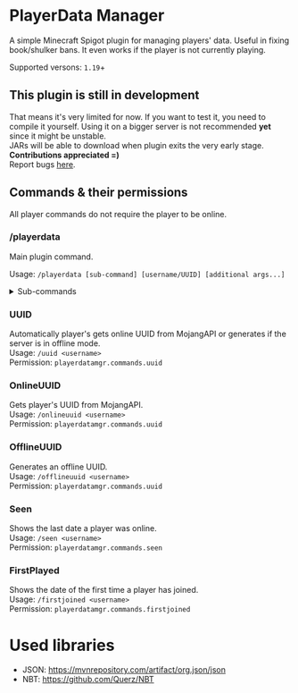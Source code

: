 # PlayerData Manager
A simple Minecraft Spigot plugin for managing players' data. Useful in fixing book/shulker bans.
It even works if the player is not currently playing.

Supported versons: `1.19`+

## This plugin is still in development
That means it's very limited for now. If you want to test it, you need to compile it yourself.
Using it on a bigger server is not recommended **yet** since it might be unstable.  
JARs will be able to download when plugin exits the very early stage.  
**Contributions appreciated =)**  
Report bugs [here](https://github.com/Wolfyxon/PlayerDataManager/issues).

## Commands & their permissions
All player commands do not require the player to be online.
### /playerdata
Main plugin command.

Usage: `/playerdata [sub-command] [username/UUID] [additional args...] `
<details>
  <summary>Sub-commands</summary>
##### Help
Lists plugin commands and sub-commands of **/playerdata**.

Usage: `/playerdata help`  
Permission: `playerdatamgr.commands.main.help`

##### Get
Gets player's data as JSON.

Usage: `/playerdata get <username or UUID>`  
Permission: `playerdatamgr.commands.main.get`

##### File
Gets player's data **.dat** file inside **playerdata** folder.

Usage: `/playerdata file <username/UUID>`  
Permission: `playerdatamgr.commands.main.file`

##### GetPos
Gets player's last saved position and dimension. 

Usage: `/playerdata getpos <username/UUID>`  
Permission: `playerdatamgr.commands.main.getpos`

##### GetSpawn
Gets player's last saved spawn position and dimension.

Usage: `/playerdata getspawn <username/UUID>`  
Permission: `playerdatamgr.commands.main.getspawn`

##### Reset
Completely resets player's data. Proceed with caution.

Usage: `/playerdata reset <username/UUID>`  
Permission: `playerdatamgr.commands.main.reset`

##### ClearInventory
Clears player's inventory

Usage: `/playerdata clearinventory <username/UUID>`  
Permission: `playerdatamgr.commands.main.clearinventory`

##### ClearEnder
Clears player's enderchest.

Usage: `/playerdata clearender <username/UUID>`  
Permission: `playerdatamgr.commands.main.clearender`

##### Copy
Copies all first player's data to the 2nd player.

Usage: `/playerdata copy <A username/UUID> <B username/UUID>`  
Permission: `playerdatamgr.commands.main.copy`

##### Transfer
Moves all first player's data to the 2nd player.

Usage: `/playerdata transfer <A username/UUID> <B username/UUID>`  
Permission: `playerdatamgr.commands.main.transfer`

</details>

### UUID
Automatically player's gets online UUID from MojangAPI or generates if the server is in offline mode.  
Usage: `/uuid <username>`  
Permission: `playerdatamgr.commands.uuid`

### OnlineUUID
Gets player's UUID from MojangAPI.  
Usage: `/onlineuuid <username>`  
Permission: `playerdatamgr.commands.uuid`

### OfflineUUID
Generates an offline UUID.  
Usage: `/offlineuuid <username>`  
Permission: `playerdatamgr.commands.uuid`

### Seen
Shows the last date a player was online.  
Usage: `/seen <username>`  
Permission: `playerdatamgr.commands.seen`

### FirstPlayed
Shows the date of the first time a player has joined.   
Usage: `/firstjoined <username>`  
Permission: `playerdatamgr.commands.firstjoined`

# Used libraries
- JSON: https://mvnrepository.com/artifact/org.json/json
- NBT: https://github.com/Querz/NBT
